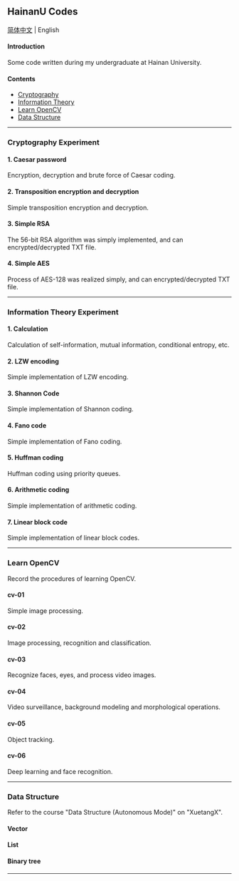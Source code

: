 ## HainanU Codes

[简体中文](README.md) | English

#### Introduction
Some code written during my undergraduate at Hainan University.

#### Contents
- [Cryptography](#user-content-cryptography-experiment)
- [Information Theory](#user-content-information-theory-experiment)
- [Learn OpenCV](#user-content-learn-opencv)
- [Data Structure](#user-content-data-structure-experiment)

---

### Cryptography Experiment
#### 1. Caesar password
Encryption, decryption and brute force of Caesar coding.

#### 2. Transposition encryption and decryption
Simple transposition encryption and decryption.

#### 3. Simple RSA
The 56-bit RSA algorithm was simply implemented, and can encrypted/decrypted TXT file.

#### 4. Simple AES
Process of AES-128 was realized simply, and can encrypted/decrypted TXT file.

---

### Information Theory Experiment
#### 1. Calculation
Calculation of self-information, mutual information, conditional entropy, etc.

#### 2. LZW encoding
Simple implementation of LZW encoding.

#### 3. Shannon Code
Simple implementation of Shannon coding.

#### 4. Fano code
Simple implementation of Fano coding.

#### 5. Huffman coding
Huffman coding using priority queues.

#### 6. Arithmetic coding
Simple implementation of arithmetic coding.

#### 7. Linear block code
Simple implementation of linear block codes.

---

### Learn OpenCV
Record the procedures of learning OpenCV.

#### cv-01
Simple image processing.

#### cv-02
Image processing, recognition and classification.

#### cv-03
Recognize faces, eyes, and process video images.

#### cv-04
Video surveillance, background modeling and morphological operations.

#### cv-05
Object tracking.

#### cv-06
Deep learning and face recognition.

---

### Data Structure
Refer to the course "Data Structure (Autonomous Mode)" on "XuetangX".

#### Vector

#### List

#### Binary tree

---